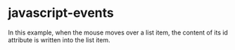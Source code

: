 # javascript-events
In this example, when the mouse moves over a list item, the content of its id attribute is written into the list item.
